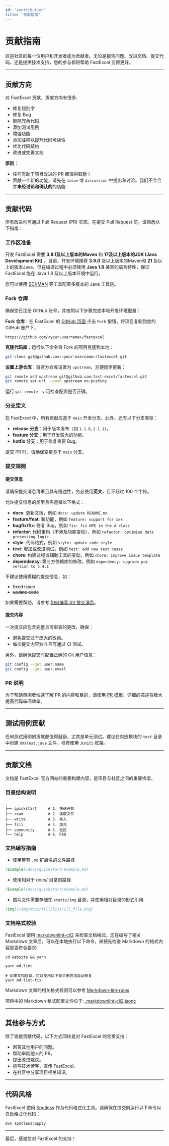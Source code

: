 ```yaml
---
id: 'contribution'
title: '贡献指南'
---
```


# 贡献指南

欢迎社区的每一位用户和开发者成为贡献者。无论是报告问题、改进文档、提交代码，还是提供技术支持，您的参与都将帮助 FastExcel 变得更好。

---

## 贡献方向

对 FastExcel 贡献，贡献方向有很多:

- 修复错别字
- 修复 Bug
- 删除冗余代码
- 添加测试用例
- 增强功能
- 添加注释以提升代码可读性
- 优化代码结构
- 改进或完善文档

**原则**：
- 任何有助于项目改进的 PR 都值得鼓励！
- 贡献一个新的功能，请先在 `issue` 或 `discussion` 中提出和讨论。我们不会合并**未经讨论和确认的**的功能

---

## 贡献代码
所有改进均可通过 Pull Request (PR) 实现。在提交 Pull Request 前，请熟悉以下指南：

### 工作区准备

开发 FastExcel 需要 **3.8.1及以上版本的Maven** 和 **17及以上版本的JDK (Java Development Kit)** 。目前，开发环境推荐 **3.9.0** 及以上版本的Maven和 **21** 及以上的版本Java，但在编译过程中必须使用 **Java 1.8** 兼容的语言特性，保证 FastExcel 能在 Java 1.8 及以上版本环境中运行。

您可以使用 [SDKMAN](https://sdkman.io/) 等工具配置多版本的 Java 工具链。

### Fork 仓库

确保您已注册 GitHub 账号，并按照以下步骤完成本地开发环境配置：

**Fork 仓库**：在 FastExcel 的 [GitHub 页面](https://github.com/fast-excel/fastexcel) 点击 `Fork` 按钮，将项目复制到您的 GitHub 账户下，
```
https://github.com/<your-username>/fastexcel
```

**克隆代码库**：运行以下命令将 Fork 的项目克隆到本地：
```bash
git clone git@github.com:<your-username>/fastexcel.git
```

**设置上游仓库**：将官方仓库设置为 `upstream`，方便同步更新：
```bash
git remote add upstream git@github.com:fast-excel/fastexcel.git
git remote set-url --push upstream no-pushing
```

运行 `git remote -v` 可检查配置是否正确。


### 分支定义

在 FastExcel 中，所有贡献应基于 `main` 开发分支。此外，还有以下分支类型：

- **release 分支**：用于版本发布（如 `1.1.0`, `1.1.1`）。
- **feature 分支**：用于开发较大的功能。
- **hotfix 分支**：用于修复重要 Bug。

提交 PR 时，请确保变更基于 `main` 分支。

### 提交规则

#### 提交信息

请确保提交消息清晰且具有描述性，务必使用**英文**，且不超过 100 个字符。

允许提交信息的类型且需遵循以下格式：

- **docs**: 更新文档，例如 `docs: update README.md`
- **feature/feat**: 新功能，例如 `feature: support for xxx`
- **bugfix/fix**: 修复 Bug，例如 `fix: fix NPE in the A class`
- **refactor**: 代码重构（不涉及功能变动），例如 `refactor: optimise data processing logic`
- **style**: 代码格式，例如 `style: update code style`
- **test**: 增加或改进测试，例如 `test: add new test cases`
- **chore**: 构建过程或辅助工具的变动，例如 `chore: improve issue template`
- **dependency**: 第三方依赖库的修改，例如 `dependency: upgrade poi version to 5.4.1`

不建议使用模糊的提交信息，如：

- ~~fixed issue~~
- ~~update code~~

如果需要帮助，请参考 [如何编写 Git 提交消息](http://chris.beams.io/posts/git-commit/)。

#### 提交内容

一次提交应包含完整且可审查的更改，确保：

- 避免提交过于庞大的改动。
- 每次提交内容独立且可通过 CI 测试。

另外，请确保提交时配置正确的 Git 用户信息：

```bash
git config --get user.name
git config --get user.email
```

### PR 说明

为了帮助审阅者快速了解 PR 的内容和目的，请使用 [PR 模板](https://github.com/fast-excel/fastexcel/blob/main/.github/pull_request_template.md)。详细的描述将极大提高代码审阅效率。

---

## 测试用例贡献

任何测试用例的贡献都值得鼓励，尤其是单元测试。建议在对应模块的 `test` 目录中创建 `XXXTest.java` 文件，推荐使用 `JUnit5` 框架。

---

## 贡献文档

文档是 FastExcel 官方网站的重要构建内容，是项目与社区之间的重要桥梁。

### 目录结构说明

```shell
.
├── quickstart     # 1. 快速开始
├── read           # 2. 读取文件
├── write          # 3. 写入
├── fill           # 4. 填充
├── community      # 5. 社区
└── help           # 6. FAQ
```

### 文档编写指南

- 使用带有 `.md` 扩展名的文件路径
``` markdown
[Example](docs/quickstart/example.md)
```

- 使用相对于 docs/ 目录的路径
``` markdown
[Example](docs/quickstart/example.md)
```

- 图片文件需要存储在 `static/img` 目录，并使用相对目录的形式引用.
``` markdown
[img](/img/docs/fill/listFill_file.png)
```

### 文档格式校验

FastExcel 使用 [markdownlint-cli2](https://github.com/DavidAnson/markdownlint-cli2) 来检查文档格式。您在编写了相关 Markdown 文章后，可以在本地执行以下命令，来预先检查 Markdown 的格式内容是否符合要求:

```shell
cd website && yarn

yarn md-lint

# 如果文档错误，可以使用以下命令来尝试自动修复
yarn md-lint-fix
```

Markdown 文章的相关格式规则可以参考 [Markdown-lint-rules](https://github.com/DavidAnson/markdownlint/blob/main/doc/Rules.md)

项目中的 Markdown 格式配置文件位于: [.markdownlint-cli2.jsonc](https://github.com/fast-excel/fastexcel/blob/main/website/.markdownlint-cli2.jsonc)


---

## 其他参与方式

除了直接贡献代码，以下方式同样是对 FastExcel 的宝贵支持：

- 回答其他用户的问题。
- 帮助审阅他人的 PR。
- 提出改进建议。
- 撰写技术博客，宣传 FastExcel。
- 在社区中分享项目相关知识。

---

## 代码风格

FastExcel 使用 [Spotless](https://github.com/diffplug/spotless) 作为代码格式化工具。请确保在提交前运行以下命令以自动格式化代码：

```bash
mvn spotless:apply
```

---

最后，感谢您对 FastExcel 的支持！
